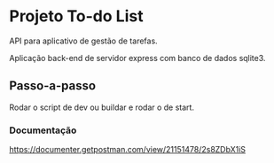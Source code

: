 # Projeto To-do List

API para aplicativo de gestão de tarefas.<br>

Aplicação back-end de servidor express com banco de dados sqlite3.<br>

## Passo-a-passo

Rodar o script de dev ou buildar e rodar o de start.

### Documentação
https://documenter.getpostman.com/view/21151478/2s8ZDbX1iS
